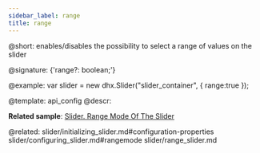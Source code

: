 ```yaml
---
sidebar_label: range
title: range
---          
```


@short: enables/disables the possibility to select a range of values on the slider

@signature: {'range?: boolean;'}

@example: 
var slider = new dhx.Slider("slider_container", { 
    range:true
});

@template:	api_config
@descr: 

**Related sample**: [Slider. Range Mode Of The Slider](https://snippet.dhtmlx.com/nfdr84oy)

@related:
slider/initializing_slider.md#configuration-properties
slider/configuring_slider.md#rangemode
slider/range_slider.md
